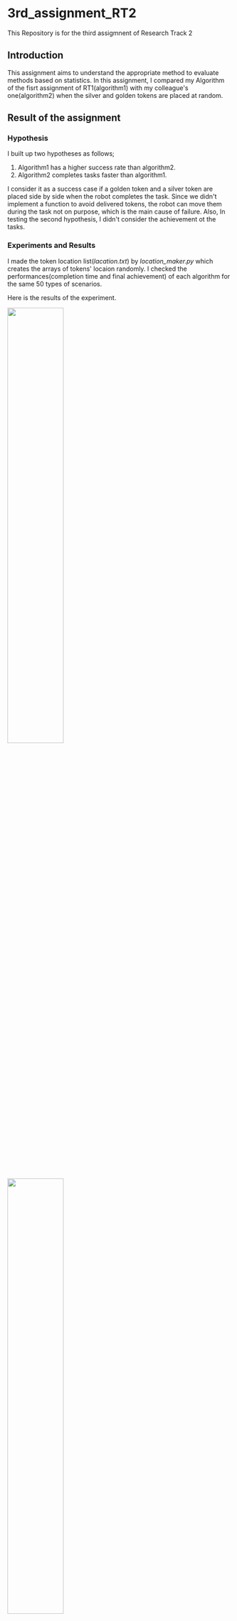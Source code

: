 3rd_assignment_RT2
================================

This Repository is for the third assigmnent of Research Track 2

Introduction
------------

This assignment aims to understand the appropriate method to evaluate methods based on statistics. In this assignment, I compared my Algorithm of the fisrt assignment of RT1(algorithm1) with my colleague's one(algorithm2) when the silver and golden tokens are placed at random.

Result of the assignment
------------------------------

### Hypothesis ###

I built up two hypotheses as follows;

1. Algorithm1 has a higher success rate than algorithm2.
2. Algorithm2 completes tasks faster than algorithm1.

I consider it as a success case if a golden token and a silver token are placed side by side when the robot completes the task. Since we didn't implement a function to avoid delivered tokens, the robot can move them during the task not on purpose, which is the main cause of failure. Also, In testing the second hypothesis, I didn't consider the achievement ot the tasks.

### Experiments and Results ###

I made the token location list(_lacation.txt_) by _location_maker.py_ which creates the arrays of tokens' locaion randomly. I checked the performances(completion time and final achievement) of each algorithm for the same 50 types of scenarios.

Here is the results of the experiment.

<img src="https://github.com/kazu610/3rd_assignment_RT2/assets/114085558/70080272-e7a4-4722-8c98-120b2b3bf464" width="50%" height="50%"> <img src="https://github.com/kazu610/3rd_assignment_RT2/assets/114085558/b4323ec3-13e9-4f49-ab24-7541616fea40" width="50%" height="50%">
<img src="https://github.com/kazu610/3rd_assignment_RT2/assets/114085558/491b0241-2e25-4151-a85e-9d145b2f825c" width="50%" height="50%"><img src="https://github.com/kazu610/3rd_assignment_RT2/assets/114085558/99362830-53d1-444d-b798-32379ebdfeb4" width="50%" height="50%">

| |Success|Failure|Total|
|:----|:----|:----|:----|
|Algorithm1|20|30|50|
|Algorithm2|19|31|50|
|Total|39|61|100|

According to the above results, Algorithm1 has a slightly higher success rate and is slower than algorithm2 by 19 seconds on average. 

### Statistical Analysis ###

I applied chi-square test to the first hypothesis and paired t-test to the second hypothesis.

1. Chi-Square Test
    I computed the expacted values for each value.

    | |Algorithm1(expected value)|Algorithm2(expected value)|
    | |Success|Failure|
    |:----|:----|:----|
    |Algorithm1|20(19.5)|30(30.5)|
    |Algorithm2|19(19.5)|31(30.5)|

    Based one the above table, chi-square value is calculated as follow.
    $$
    \begin{align*}
    \chi 2 &= \Sigma \dfrac{((\textrm{actual value})-(\textrm{expected value}))^2}{(\textrm{expected value})} \\
    &= 0.0420
    \end{align*}
    $$
    Under the null hypothesis, this chi-square value follows a chi-square-distribution with 1 degrees of freedom since there are 2 rows and 2 columns.

    |$\chi 2$|Chi-square-distribution (DoF=1, α=0.05)|
    |:----|:----|
    |0.0420|3.84|

    Since the obtained chi-square value is smaller than chi-square-distribution, I can not reject the null hupothesis in this case. Therefore, the fisrt hypothesis is not accepted, algorithm1 doesn't have a higher success rate than algorithm2 _significantly_.

    <br>

2. Paired T-Test
    Based the mean difference and the standard deviation of the differences, I computed the standard error of the mean difference.
    $$
    \begin{align*}
        SE(\bar{d}) &= \dfrac{s_d}{\sqrt{n}} \\
        &= 6.546
    \end{align*} 
    $$
    T-statistic is calculated as follows.
    $$
    \begin{align*}
        T &= \dfrac{\bar{d}}{SE(\bar{d})} \\
        &= 2.931
    \end{align*}
    $$
    Under the null hypothesis, this t-statistic follows a t-distribution with n-1 degrees of freedom.

    |T|T-distribution (DoF=49, one-tail, α=0.05)|
    |:----|:----|
    |2.931|1.677|

    Since the t-statistic is larger than t-distribution, I can reject the null hypothesis$H_0$ with 5% error probability. Therefore I conclude that my second hypothesis was accepted, algorithm2 completes tasks _significantly_ faster than algorithm1.